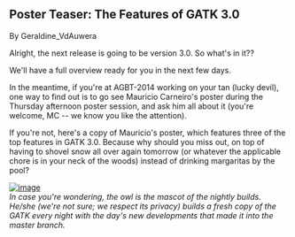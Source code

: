 ## Poster Teaser: The Features of GATK 3.0

By Geraldine_VdAuwera

<p>Alright, the next release is going to be version 3.0. So what's in it??</p>

<p>We'll have a full overview ready for you in the next few days.</p>

<p>In the meantime, if you're at AGBT-2014 working on your tan (lucky devil), one way to find out is to go see Mauricio Carneiro's poster during the Thursday afternoon poster session, and ask him all about it (you're welcome, MC -- we know you like the attention).</p>

<p>If you're not, here's a copy of Mauricio's poster, which features three of the top features in GATK 3.0. Because why should you miss out, on top of having to shovel snow all over again tomorrow (or whatever the applicable chore is in your neck of the woods) instead of drinking margaritas by the pool?</p>

<p><a rel="nofollow" href="https://us.v-cdn.net/5019796/uploads/FileUpload/d8/6423039bf808574502cd3f00414b28.png"><img src="https://us.v-cdn.net/5019796/uploads/FileUpload/d8/6423039bf808574502cd3f00414b28.png" alt="image" class="embedImage-img importedEmbed-img"></img></a><br><em>In case you're wondering, the owl is the mascot of the nightly builds. He/she (we're not sure; we respect its privacy) builds a fresh copy of the GATK every night with the day's new developments that made it into the master branch.</em></p>
